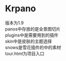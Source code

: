 # Krpano
版本为1.9<br/>
panos中存放的是全景图切片<br/>
plugins中是需要用到的插件<br/>
skin中是皮肤的主题选择<br/>
snows是雪花插件的中的素材<br/>
tour.html为项目入口


